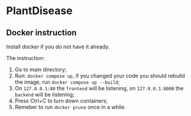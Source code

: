 # PlantDisease

## Docker instruction

Install docker if you do not have it already.

The instruction:

1. Go to main directory;
2. Run: `docker compose up`, if you changed your code you should rebuild the image, run `docker compose up --build`; 
3. On `127.0.0.1:80` the `frontend` will be listening, on `127.0.0.1:8000` the `backend` will be listening;
4. Press Ctrl+C to turn down containers;
5. Remeber to run `docker prune` once in a while.
